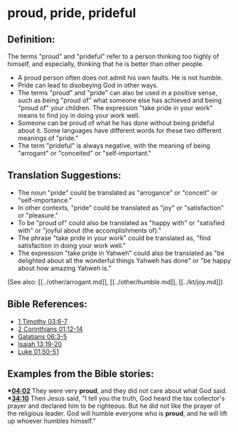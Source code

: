 # proud, pride, prideful #

## Definition: ##

The terms "proud" and "prideful" refer to a person thinking too highly of himself, and especially, thinking that he is better than other people.

* A proud person often does not admit his own faults. He is not humble.
* Pride can lead to disobeying God in other ways.
* The terms "proud" and "pride" can also be used in a positive sense, such as being "proud of" what someone else has achieved and being "proud of" your children. The expression "take pride in your work" means to find joy in doing your work well.
* Someone can be proud of what he has done without being prideful about it. Some languages have different words for these two different meanings of "pride."
* The term "prideful" is always negative, with the meaning of being "arrogant" or "conceited" or "self-important."

## Translation Suggestions: ###

* The noun "pride" could be translated as "arrogance" or "conceit" or "self-importance."
* In other contexts, "pride" could be translated as "joy" or "satisfaction" or "pleasure."
* To be "proud of" could also be translated as "happy with" or "satisfied with" or "joyful about (the accomplishments of)."
* The phrase "take pride in your work" could be translated as, "find satisfaction in doing your work well."
* The expression "take pride in Yahweh" could also be translated as "be delighted about all the wonderful things Yahweh has done" or "be happy about how amazing Yahweh is."

(See also: [[../other/arrogant.md]], [[../other/humble.md]], [[../kt/joy.md]])

## Bible References: ##

* [1 Timothy 03:6-7](en/tn/1ti/help/03/06)
* [2 Corinthians 01:12-14](en/tn/2co/help/01/12)
* [Galatians 06:3-5](en/tn/gal/help/06/03)
* [Isaiah 13:19-20](en/tn/isa/help/13/19)
* [Luke 01:50-51](en/tn/luk/help/01/50)

## Examples from the Bible stories: ##

  __*[04:02](en/tn/obs/help/04/02)__ They were very __proud__, and they did not care about what God said.
  __*[34:10](en/tn/obs/help/34/10)__ Then Jesus said, "I tell you the truth, God heard the tax collector's prayer and declared him to be righteous. But he did not like the prayer of the religious leader. God will humble everyone who is __proud__, and he will lift up whoever humbles himself."